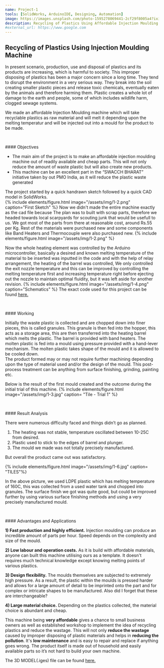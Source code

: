 ```yaml
---
name: Project-1
tools: [SolidWorks, ArduinoIDE, Designing, Automation]
image: https://images.unsplash.com/photo-1595278069441-2cf29f8005a4?ixid=MXwxMjA3fDB8MHxwaG90by1wYWdlfHx8fGVufDB8fHw%3D&ixlib=rb-1.2.1&auto=format&fit=crop&w=500&q=80
description: Recycling of Plastics Using Affordable Injection Moulding Machine
#external_url: https://www.google.com
---
```



## Recycling of Plastics Using Injection Moulding Machine

<!--
{% include elements/figure.html image="https://images.unsplash.com/photo-1611778030003-b681014615ff?ixid=MXwxMjA3fDB8MHxwaG90by1wYWdlfHx8fGVufDB8fHw%3D&ixlib=rb-1.2.1&auto=format&fit=crop&w=1955&q=30" caption="sample caption" %}
-->

In present scenario, production, use and disposal of plastics and its products are increasing, which is harmful to society. This improper disposing of plastics has been a major concern since a long time. They tend to disrupt the environment in a very serious way. They break into the soil creating smaller plastic pieces and release toxic chemicals, eventually eaten by the animals and therefore harming them. Plastic creates a whole lot of damage to the earth and people, some of which includes wildlife harm, clogged sewage systems.

We made an affordable Injection Moulding machine which will take recyclable plastics as raw material and will melt it depending upon the melting temperatur and will be injected out into a mould for the product to be made.

<p>&nbsp;</p>
#### Objectives

- The main aim of the project is to make an affordable injection moulding machine out of readily available and cheap parts. This will not only reduce the amount of waste plastic but will also create new products.
- This machine can be an excellent part in the “SWACCH BHARAT” initiative taken by out PMO India, as it will reduce the plastic waste generated

The project started by a quick handrawn sketch followed by a quick CAD model in SolidWorks.  
{% include elements/figure.html image="/assets/img/1-2.png" caption="First Sketch" %}
Now we didn't made the entire machine exactly as the cad file because The plan was to built  with scrap parts, therefore we headed towards local scarpyards for scouting junk that would be usefull to us.
We got most of the parts from there at reasonable cost, around Rs.55 per Kg. Rest of the materials were purchased new and some components like Band Heaters and Thermocouple were also purchased new.
{% include elements/figure.html image="/assets/img/1-2.png"  %}


Now the whole heating element was controlled by the Arduino microcontroller, basically a desired and known melting temperature of the material to be inserted was inputted in the code and with the help of relay arrangement, the heating of the barrel was controlled, We only controlled the exit nozzle temperature and this can be improved by controlling the melting temperature first and increasing temperature right before ejecting out the nozzle to maintain optimal fluidity, but it was left aside for another revision.
{% include elements/figure.html image="/assets/img/1-4.png" caption="Schematics"  %}
The exact code used for this project can be found [here.](https://github.com/yashraw/Codes/blob/main/Injection%20Moulding.ino) <br>

<p>&nbsp;</p>
#### Working

Initially the waste plastic is collected and are chopped down into finer pieces, this is called granules. This granule is then fed into the hopper, this acts as a storage area, this are then transferred into the heating barrel which melts the plastic. The barrel is provided with band heaters. The molten plastic is fed into a mould using pressure provided with a hand-lever mechanism. The molten plastic takes shape of the mould and it is allowed to be cooled down. <br>
The product formed may or may not require further machining depending upon the type of material used and/or the design of the mould. This post-process treatment can be anything from surface finishing, grinding, painting etc.



Below is the result of the first mould created and the outcome during the initial trial of this machine.
{% include elements/figure.html image="/assets/img/1-3.jpg" caption= "Tile - Trial 1" %}

<p>&nbsp;</p>
#### Result Analysis

There were numerous difficulty faced and things didn’t go as planned.
1. The heating was not stable, temperature oscillated between 10-25C from desired.
2. Plastic used to stick to the edges of barrel and plunger.
3. The mould we made was not totally precisely manufactured.<br>

But overall the product came out was satisfactory.

{% include elements/figure.html image="/assets/img/1-6.jpg" caption= "TILES"%}

In the above picture, we used LDPE plastic which has melting temperature of 160C, this was collected
from a used water tank and chopped into granules. The surface finish we got was quite good, but
could be improved further by using various surface finishing methods and using a very precisely
manufactured mould.

<p>&nbsp;</p>
#### Advantages and Applications

**1) Fast production and highly efficient.** Injection moulding can produce an incredible amount of parts per hour. Speed depends on the complexity and size of the mould. 

**2) Low labour and operation costs.** As it is build with affordable materials, anyone can built this machine utilising ours as a template. It doesn't requires much technical knowledge except knowing melting points of various plastics.

**3) Design flexibility.**  The moulds themselves are subjected to extremely high pressure. As a result, the plastic within the moulds is pressed harder and allows for a large amount of detail to be imprinted onto the part and for complex or intricate shapes to be manufactured. Also did I forget that these are interchangeable? 


**4) Large material choice.**  Depending on the plastics collected, the material choice is abundant and cheap.

This machine being **very affordable** gives a chance to small business owners as well as established workshop to implement the idea of recycling plastics and reduce the wastage. This will not only **reduce the wastage** caused by improper disposing of plastic materials and helps in **reducing the pollution**. It's **low maintenance** and is easy to repair and replace if anything goes wrong. The product itself is made out of  household and easily available parts so it’s not hard to build your own machine.

The 3D MODEL(.iges) file can be found [here.](https://drive.google.com/file/d/1gruXpl3QTFOZgCFDQEDkuUstFQxakams/view?usp=sharing)

